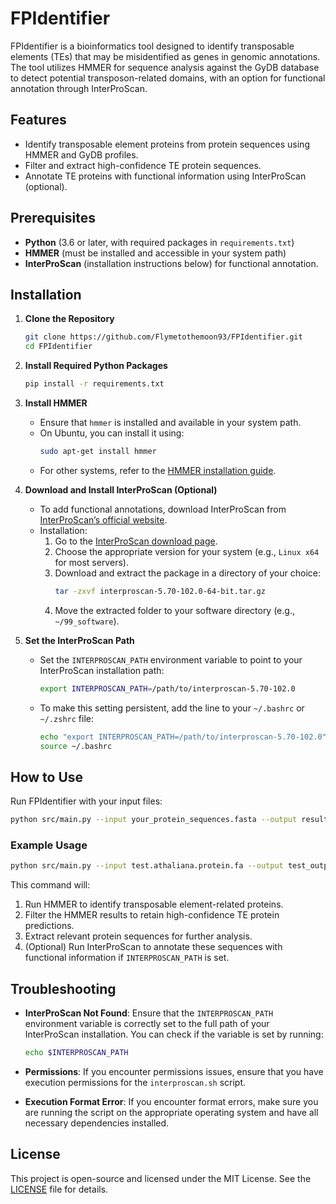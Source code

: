 # FPIdentifier

FPIdentifier is a bioinformatics tool designed to identify transposable elements (TEs) that may be misidentified as genes in genomic annotations. The tool utilizes HMMER for sequence analysis against the GyDB database to detect potential transposon-related domains, with an option for functional annotation through InterProScan.

## Features

- Identify transposable element proteins from protein sequences using HMMER and GyDB profiles.
- Filter and extract high-confidence TE protein sequences.
- Annotate TE proteins with functional information using InterProScan (optional).

## Prerequisites

- **Python** (3.6 or later, with required packages in `requirements.txt`)
- **HMMER** (must be installed and accessible in your system path)
- **InterProScan** (installation instructions below) for functional annotation.

## Installation

1. **Clone the Repository**
   ```bash
   git clone https://github.com/Flymetothemoon93/FPIdentifier.git
   cd FPIdentifier
   ```

2. **Install Required Python Packages**
   ```bash
   pip install -r requirements.txt
   ```

3. **Install HMMER**
   - Ensure that `hmmer` is installed and available in your system path.
   - On Ubuntu, you can install it using:
     ```bash
     sudo apt-get install hmmer
     ```
   - For other systems, refer to the [HMMER installation guide](http://hmmer.org/download.html).

4. **Download and Install InterProScan (Optional)**
   - To add functional annotations, download InterProScan from [InterProScan’s official website](https://www.ebi.ac.uk/interpro/interproscan.html).
   - Installation:
     1. Go to the [InterProScan download page](https://www.ebi.ac.uk/interpro/interproscan.html).
     2. Choose the appropriate version for your system (e.g., `Linux x64` for most servers).
     3. Download and extract the package in a directory of your choice:
        ```bash
        tar -zxvf interproscan-5.70-102.0-64-bit.tar.gz
        ```
     4. Move the extracted folder to your software directory (e.g., `~/99_software`).

5. **Set the InterProScan Path**
   - Set the `INTERPROSCAN_PATH` environment variable to point to your InterProScan installation path:
     ```bash
     export INTERPROSCAN_PATH=/path/to/interproscan-5.70-102.0
     ```
   - To make this setting persistent, add the line to your `~/.bashrc` or `~/.zshrc` file:
     ```bash
     echo "export INTERPROSCAN_PATH=/path/to/interproscan-5.70-102.0" >> ~/.bashrc
     source ~/.bashrc
     ```

## How to Use

Run FPIdentifier with your input files:

```bash
python src/main.py --input your_protein_sequences.fasta --output results
```

### Example Usage

```bash
python src/main.py --input test.athaliana.protein.fa --output test_output
```

This command will:
1. Run HMMER to identify transposable element-related proteins.
2. Filter the HMMER results to retain high-confidence TE protein predictions.
3. Extract relevant protein sequences for further analysis.
4. (Optional) Run InterProScan to annotate these sequences with functional information if `INTERPROSCAN_PATH` is set.

## Troubleshooting

- **InterProScan Not Found**: Ensure that the `INTERPROSCAN_PATH` environment variable is correctly set to the full path of your InterProScan installation. You can check if the variable is set by running:
  ```bash
  echo $INTERPROSCAN_PATH
  ```

- **Permissions**: If you encounter permissions issues, ensure that you have execution permissions for the `interproscan.sh` script.

- **Execution Format Error**: If you encounter format errors, make sure you are running the script on the appropriate operating system and have all necessary dependencies installed.

## License

This project is open-source and licensed under the MIT License. See the [LICENSE](LICENSE) file for details.
